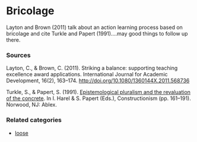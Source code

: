 # Bricolage

Layton and Brown (2011) talk about an action learning process based on bricolage and cite Turkle and Papert (1991)....may good things to follow up there.


### Sources

Layton, C., & Brown, C. (2011). Striking a balance: supporting teaching excellence award applications. International Journal for Academic Development, 16(2), 163–174. http://doi.org/10.1080/1360144X.2011.568736

Turkle, S., & Papert, S. (1991). [Epistemological pluralism and the revaluation of the concrete](http://www.papert.org/articles/EpistemologicalPluralism.html). In I. Harel & S. Papert (Eds.), Constructionism (pp. 161–191). Norwood, NJ: Ablex.

### Related categories

- [loose](../loose)

